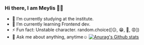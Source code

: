 ### Hi there, I am Meylis :man_technologist:

- 🔭 I’m currently studying at the institute.
- 🌱 I’m currently learning Frontend dev.
- ⚡ Fun fact: Unstable character. random.choice([😑️, 😁️, 🥺️, 😡️])
- 💬️ Ask me about anything, anytime☺️
[![Anurag's Github stats](https://github-readme-stats.vercel.app/api?username=sabi70)](https://github.com/anuraghazra/github-readme-stats)



